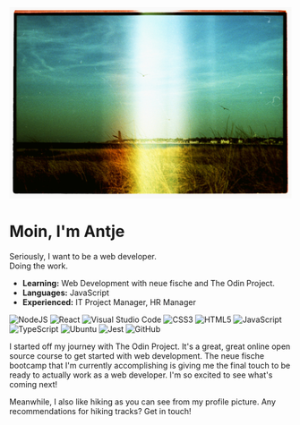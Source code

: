 <p align="center">
    <img src="antje_kiel_laboe_dreimoewen.jpg" alt="Logo">
</p>

# Moin, I'm Antje

Seriously, I want to be a web developer. </br> 
Doing the work.

- **Learning:** Web Development with neue fische and The Odin Project.
- **Languages:** JavaScript
- **Experienced:** IT Project Manager, HR Manager

![NodeJS](https://img.shields.io/badge/node.js-6DA55F?style=for-the-badge&logo=node.js&logoColor=white) ![React](https://img.shields.io/badge/react-%2320232a.svg?style=for-the-badge&logo=react&logoColor=%2361DAFB) ![Visual Studio Code](https://img.shields.io/badge/Visual%20Studio%20Code-0078d7.svg?style=for-the-badge&logo=visual-studio-code&logoColor=white) ![CSS3](https://img.shields.io/badge/css3-%231572B6.svg?style=for-the-badge&logo=css3&logoColor=white) ![HTML5](https://img.shields.io/badge/html5-%23E34F26.svg?style=for-the-badge&logo=html5&logoColor=white) ![JavaScript](https://img.shields.io/badge/javascript-%23323330.svg?style=for-the-badge&logo=javascript&logoColor=%23F7DF1E) ![TypeScript](https://img.shields.io/badge/typescript-%23007ACC.svg?style=for-the-badge&logo=typescript&logoColor=white) ![Ubuntu](https://img.shields.io/badge/Ubuntu-E95420?style=for-the-badge&logo=ubuntu&logoColor=white) ![Jest](https://img.shields.io/badge/-jest-%23C21325?style=for-the-badge&logo=jest&logoColor=white) ![GitHub](https://img.shields.io/badge/github-%23121011.svg?style=for-the-badge&logo=github&logoColor=white)

I started off my journey with The Odin Project. It's a great, great online open source course to get started with web development. The neue fische bootcamp that I'm currently accomplishing is giving me the final touch to be ready to actually work as a web developer. I'm so excited to see what's coming next!

Meanwhile, I also like hiking as you can see from my profile picture. Any recommendations for hiking tracks? Get in touch!